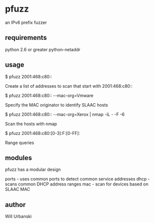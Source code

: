 pfuzz
========

an IPv6 prefix fuzzer

requirements
--------------

python 2.6 or greater
python-netaddr


usage
------

$ pfuzz 2001:468:c80::

Create a list of addresses to scan that start with 2001:468:c80::

$ pfuzz 2001:468:c80:: --mac-org=Vmware

Specify the MAC originator to identify SLAAC hosts

$ pfuzz 2001:468:c80:: --mac-org=Xerox | nmap -iL - -F -6

Scan the hosts with nmap

$ pfuzz 2001:468:c80:[0-3]:F:[0-FF]:

Range queries

modules
--------
pfuzz has a modular design

ports - uses common ports to detect common service addresses
dhcp - scans common DHCP address ranges
mac - scan for devices based on SLAAC MAC


author
-------
Will Urbanski